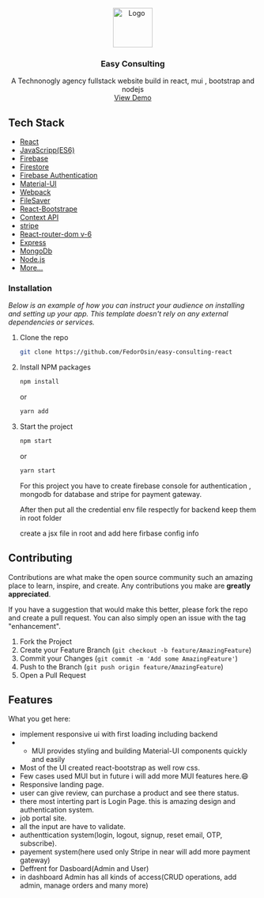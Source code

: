 <!-- PROJECT LOGO -->
<br />
<div align="center">
  <a href="#">
    <img src="https://image.freepik.com/free-vector/triangle-letter-ag-free-logo-design_8035-1.jpg" alt="Logo" width="80" height="80">
  </a>

  <h3 align="center">Easy Consulting</h3>

  <p align="center">
    A Technonogly agency fullstack website build in react, mui , bootstrap and nodejs 
    <br />
    <a href="https://wonderful-kowalevski-8c905c.netlify.app/">View Demo</a>
  </p>
</div>

## Tech Stack

- [React](https://facebook.github.io/react/)
- [JavaScripp(ES6)](https://facebook.github.io/react/)
- [Firebase](https://firebase.google.com/)
- [Firestore](https://firebase.google.com/docs/firestore)
- [Firebase Authentication](https://firebase.google.com/docs/auth)
- [Material-UI](https://material-ui.com/)
- [Webpack](https://webpack.js.org/)
- [FileSaver](https://www.npmjs.com/package/file-saver)
- [React-Bootstrape](#)
- [Context API](#)
- [stripe](#)
- [React-router-dom v-6](#)
- [Express](#)
- [MongoDb](#)
- [Node.js](#)
- [More...](#)

### Installation

_Below is an example of how you can instruct your audience on installing and setting up your app. This template doesn't rely on any external dependencies or services._

1. Clone the repo
   ```sh
   git clone https://github.com/FedorOsin/easy-consulting-react
   ```
2. Install NPM packages
   ```sh
   npm install
   ```
   or
   ```sh
   yarn add
   ```
3. Start the project
   ```sh
   npm start
   ```
   or
   ```sh
   yarn start
   ```
   <p align="left">For this project you have to create firebase console for authentication , mongodb for database and stripe for payment gateway.</p>
   <p>After then put all the credential env file respectly for backend keep them in root folder</p>
   <p>create a jsx file in root and add here firbase config info</p>

<!-- CONTRIBUTING -->

## Contributing

Contributions are what make the open source community such an amazing place to learn, inspire, and create. Any contributions you make are **greatly appreciated**.

If you have a suggestion that would make this better, please fork the repo and create a pull request. You can also simply open an issue with the tag "enhancement".

1. Fork the Project
2. Create your Feature Branch (`git checkout -b feature/AmazingFeature`)
3. Commit your Changes (`git commit -m 'Add some AmazingFeature'`)
4. Push to the Branch (`git push origin feature/AmazingFeature`)
5. Open a Pull Request

<!-- ABOUT THE PROJECT -->

## Features

What you get here:

- implement responsive ui with first loading including backend
- - MUI provides styling and building Material-UI components quickly and easily
- Most of the UI created react-bootstrap as well row css.
- Few cases used MUI but in future i will add more MUI features here.:smile:
- Responsive landing page.
- user can give review, can purchase a product and see there status.
- there most interting part is Login Page. this is amazing design and authentication system.
- job portal site.
- all the input are have to validate.
- authenttication system(login, logout, signup, reset email, OTP, subscribe).
- payement system(here used only Stripe in near will add more payment gateway)
- Deffrent for Dasboard(Admin and User)
- in dashboard Admin has all kinds of access(CRUD operations, add admin, manage orders and many more)
